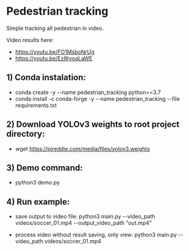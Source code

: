 # Pedestrian tracking
Simple tracking all pedestrian in video. 

Video results here: 
- https://youtu.be/FO1MsboNrUg
- https://youtu.be/Ez8tyoqLaWE

## 1) Conda instalation:
 - conda create -y --name pedestrian_tracking python==3.7
 - conda install -c conda-forge -y --name pedestrian_tracking --file requirements.txt

## 2) Download YOLOv3 weights to root project directory:
- wget https://pjreddie.com/media/files/yolov3.weights

## 3) Demo command:
- python3 demo.py

## 4) Run example:
- save output to video file: 
python3 main.py --video_path videos/soccer_01.mp4 --output_video_path "out.mp4"

- process video without result saving, only view:
python3 main.py --video_path videos/soccer_01.mp4


